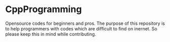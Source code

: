 # CppProgramming
Opensource codes for beginners and pros. The purpose of this repository is to help programmers with codes which are difficult to find on inernet. So please keep this in mind while contributing.
